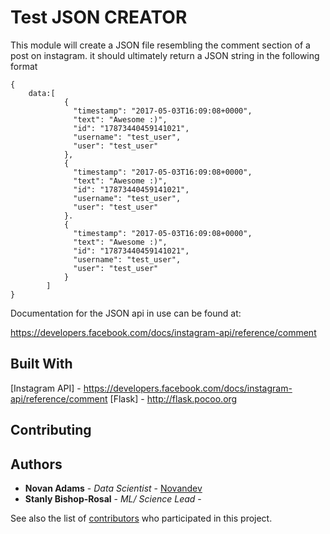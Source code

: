 # Test JSON CREATOR

This module will create a JSON file resembling the comment section of a post on instagram.
it should ultimately return a JSON string in the following format
```
{
    data:[
            {
              "timestamp": "2017-05-03T16:09:08+0000",
              "text": "Awesome :)",
              "id": "17873440459141021",
              "username": "test_user",
              "user": "test_user"
            },
            {
              "timestamp": "2017-05-03T16:09:08+0000",
              "text": "Awesome :)",
              "id": "17873440459141021",
              "username": "test_user",
              "user": "test_user"
            }.
            {
              "timestamp": "2017-05-03T16:09:08+0000",
              "text": "Awesome :)",
              "id": "17873440459141021",
              "username": "test_user",
              "user": "test_user"
            }
        ]
}
```
 Documentation for the JSON api in use can be found at:

https://developers.facebook.com/docs/instagram-api/reference/comment





## Built With

[Instagram API] - https://developers.facebook.com/docs/instagram-api/reference/comment
[Flask] - http://flask.pocoo.org

## Contributing





## Authors

* **Novan Adams** - *Data Scientist* - [Novandev](https://github.com/Novandev)
* **Stanly Bishop-Rosal** - *ML/ Science Lead* -

See also the list of [contributors](https://github.com/your/project/contributors) who participated in this project.
